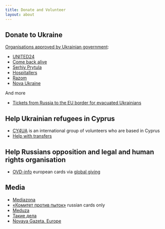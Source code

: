 ```yaml
---
title: Donate and Volunteer
layout: about
---
```

## Donate to Ukraine
[Organisations approved by Ukrainian government](https://war.ukraine.ua/donate/):
* [UNITED24](https://u24.gov.ua/)
* [Come back alive](https://savelife.in.ua/)
* [Serhiy Prytula](https://prytulafoundation.org/en/home/support_page)
* [Hospitallers](https://www.hospitallers.life/needs-hospitallers)
* [Razom](https://www.razomforukraine.org/donate/)
* [Nova Ukraine](https://novaukraine.org/en/donate/)

And more
* [Tickets from Russia to the EU border for evacuated Ukrainians](https://ua2eu.site/donate.html)

## Help Ukrainian refugees in Cyprus
* [CY4UA](https://cy4ua.com/language/en/i-can-help/) is an international group of volunteers who are based in Cyprus
* [Help with transfers](https://t.me/CyprusWheels) 


## Help Russians opposition and legal and human rights organisation
* [OVD-info](https://donate.ovd.legal/) european cards via [global giving](https://www.globalgiving.org/projects/ovd-info/)

## Media
* [Mediazona](https://donate.zona.media/en)
* [«Комитет против пыток»](https://donate.pytkam.net/) russian cards only
* [Meduza](https://support.meduza.io/)
* [Такие дела](https://takiedela.ru/donate/)
* [Novaya Gazeta. Europe](https://novayagazeta.eu/donate)
